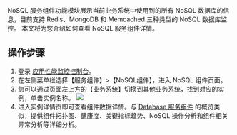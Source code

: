 NoSQL 服务组件功能模块展示当前业务系统中使用到的所有 NoSQL 数据库的信息，目前支持 Redis、MongoDB 和 Memcached 三种类型的 NoSQL 数据库监控。
本文将为您介绍如何查看 NoSQL 服务组件详情。


## 操作步骤

1. 登录 [应用性能监控控制台](https://console.cloud.tencent.com/monitor/tapm)。
2. 在左侧菜单栏选择【服务组件】>【NoSQL组件】，进入 NoSQL 组件页面。
3. 您可以通过页面左上方的【业务系统】切换到其他业务系统，找到对应的实例，单击实例名称。
![](https://main.qcloudimg.com/raw/59d6b803e0e819d5b8809237c8dfe557.png)
4. 进入实例详情页即可查看组件数据详情。与 [Database 服务组件](https://cloud.tencent.com/document/product/1349/52264) 的概览类似，提供组件拓扑图、健康度、关键指标趋势、NoSQL 操作分析和组件相关异常分析等详细分析。

